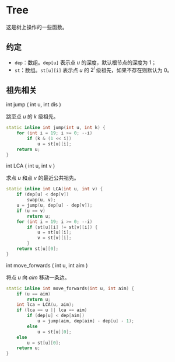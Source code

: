 <link rel="stylesheet" type="text/css" href="../css/maindoc.css">

# Tree

这是树上操作的一些函数。

## 约定

- `dep`：数组。`dep[u]` 表示点 $u$ 的深度，默认根节点的深度为 $1$；
- `st`：数组。`st[u][i]` 表示点 $u$ 的 $2^i$ 级祖先，如果不存在则默认为 $0$。

## 祖先相关

<dt class="func-declaration">
<span class="func-type"> int </span>
<span class="func-title"> jump </span>
<span class="func-light"> ( </span>
<span class="func-type"> int </span>
<span class="func-light"> u, </span>
<span class="func-type"> int </span>
<span class="func-light"> dis </span>
<span class="func-light"> ) </span>
</dt>

跳至点 $u$ 的 $k$ 级祖先。

```cpp
static inline int jump(int u, int k) {
    for (int i = 19; i >= 0; --i)
        if (k & (1 << i))
            u = st[u][i];
    return u;
}
```

<dt class="func-declaration">
<span class="func-type"> int </span>
<span class="func-title"> LCA </span>
<span class="func-light"> ( </span>
<span class="func-type"> int </span>
<span class="func-light"> u, </span>
<span class="func-type"> int </span>
<span class="func-light"> v </span>
<span class="func-light"> ) </span>
</dt>

求点 $u$ 和点 $v$ 的最近公共祖先。

```cpp
static inline int LCA(int u, int v) {
    if (dep[u] < dep[v])
        swap(u, v);
    u = jump(u, dep[u] - dep[v]);
    if (u == v)
        return u;
    for (int i = 19; i >= 0; --i)
        if (st[u][i] != st[v][i]) {
            u = st[u][i];
            v = st[v][i];
        }
    return st[u][0];
}
```

<dt class="func-declaration">
<span class="func-type"> int </span>
<span class="func-title"> move_forwards </span>
<span class="func-light"> ( </span>
<span class="func-type"> int </span>
<span class="func-light"> u, </span>
<span class="func-type"> int </span>
<span class="func-light"> aim </span>
<span class="func-light"> ) </span>
</dt>

将点 $u$ 向 $aim$ 移动一条边。

```cpp
static inline int move_forwards(int u, int aim) {
    if (u == aim)
        return u;
    int lca = LCA(u, aim);
    if (lca == u || lca == aim)
        if (dep[u] < dep[aim])
            u = jump(aim, dep[aim] - dep[u] - 1);
        else
            u = st[u][0];
    else
        u = st[u][0];
    return u;
}
```